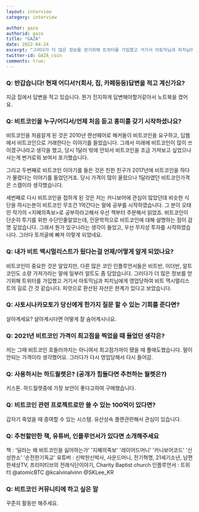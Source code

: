 ```yaml
---
layout: interview
category: interview

author: gaza
authorid: gaza
title: "GAZA"
date: 2022-04-24
excerpt: "그러다가 더 많은 정보를 얻기위해 트위터를 가입했고 거기서 아토믹님과 피치님에게 영업당하여 비트 맥시멀리스트의 길로 간 것 같습니다. 피앗으로 환산된 자산은 한계가 있다고 보았습니다."
twitter-id: GAZA_coin
comments: true;
---
```


### Q: 반갑습니다!  현재 어디서?(회사, 집, 카페등등)답변을 적고 계신가요? 
지금 집에서 답변을 적고 있습니다. 뭔가 진지하게 답변해야할거같아서 노트북을 켰어요.

### Q: 비트코인을 누구/어디서/언제 처음 듣고 흥미를 갖기 시작하셨나요?
비트코인을 처음알게 된 것은 2010년 랜선웨어로 해커들이 비트코인을 요구하고, 딥웹에서 비트코인으로 거래한다는 이야기를 들었습니다. 그래서 미래에 비트코인이 많이 쓰이겠구나라고 생각을 했고, 당시 1달러 밖에 안되서 비트코인을 조금 가져보고 싶었으나 사는게 번거로워 보여서 포기했습니다.

그리고 두번째로 비트코인 이야기를 들은 것은 친한 친구가 2017년에 비트코인을 하다가 물렸다는 이야기를 들었던거죠. 당시 가격이 많이 올랐으나 1달라였던 비트코인가격은 스캠이라 생각했습니다.

세번째로 다시 비트코인을 접하게 된 것은 저는 카니보어에 관심이 많았던데 비슷한 식단을 하시는분이 비트코인 무조건 1억간다는 말에 공부를 시작하였습니다. 그 분이 오태민 작가의 <지혜의족보>로 공부하라고해서 우선 책부터 주문해서 읽었죠. 비트코인이 단순히 투기를 위한 수단인줄알았는데, 인문학적으로 비트코인에 대해 설명하는 점이 감명 깊었습니다. 그래서 뭔가 있구나라는 생각이 들었고, 우선 무지성 투자를 시작하였습니다. 그러다 토끼굴에 빠져 이렇게 되었네요.

### Q: 내가 비트 맥시멀리스트가 됬다는걸 언제/어떻게 알게 되었나요?
비트코인이 중요한 것은 알았지만, 다른 많은 코인 인플루언서들은 비트반, 이더반, 알트코인도 소량 가져가라는 말에 일부러 알트도 좀 담았습니다. 그러다가 더 많은 정보를 얻기위해 트위터를 가입했고 거기서 아토믹님과 피치님에게 영업당하여 비트 맥시멀리스트의 길로 간 것 같습니다. 피앗으로 환산된 자산은 한계가 있다고 보았습니다.


### Q: 사토시나카모토가 당신에게 한가지 질문 할 수 있는 기회를 준다면?
살아계세요? 살아계시다면 어떻게 잘 숨어계시나요.



### Q: 2021년 비트코인 가격이 최고점을 찍었을 때 들었던 생각은?
저는 그때 비트코인 호들러까지는 아니여서 최고점가까이 됐을 때 풀매도했습니다. 말이 안되는 가격이라 생각했어요. 그러다가 다시 영업당해서 다시 들어감.


### Q: 사용하시는 하드월렛은?  (공개가 힘들다면 추천하는 월렛은?)
키스톤. 하드월렛중에 가장 보안이 좋다고하여 구매했습니다.

### Q: 비트코인 관련 프로젝트로만 쓸 수 있는 100억이 있다면?
갑자기 죽었을 때 증여할 수 있는 시스템. 유산상속 플랜관련해서 관심이 있습니다.


### Q: 추천할만한 책, 유튜버, 인플루언서가 있다면 소개해주세요
책 : '달러는 왜 비트코인을 싫어하는가' '지혜의족보' '레이어드머니' '카니보어코드' '신성한소' '순전한기독교'
유튜버 : 신박한신박사, 사운드머니, 전기혁명, 21세기소년, 남편한세상TV, 프리미티브의 전래식단이야기, Charity Baptist church
인플루언서 : 트위터 @atomicBTC @kcalvinalvinn @SKLee_KR


### Q: 비트코인 커뮤니티에 하고 싶은 말
꾸준히 활동만 해주세요. 
